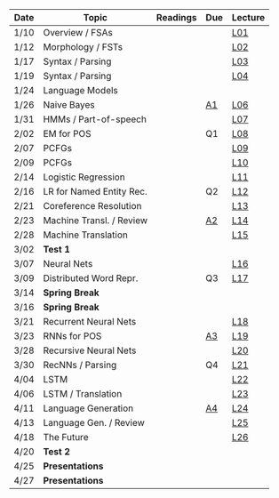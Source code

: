 

| Date  | Topic                      | Readings                      | Due           | Lecture      |
| ----- |----------------------------|-------------------------------|---------------|--------------|
| 1/10  | Overview  / FSAs           |                               |               |[L01](lec/l01)|
| 1/12  | Morphology / FSTs          |                               |               |[L02](lec/l02)|
| 1/17  | Syntax / Parsing           |                               |               |[L03](lec/l03)|
| 1/19  | Syntax / Parsing           |                               |               |[L04](lec/l04)|
| 1/24  | Language Models            |                               |               |               |[L05](lec/l05)|
| 1/26  | Naive Bayes                |                               | [A1](https://github.com/iit-cs585/assignments/tree/master/a1)                |[L06](lec/l06)|
| 1/31  | HMMs / Part-of-speech      |                               |               |[L07](lec/l07)|
| 2/02  | EM for POS                 |                               | Q1            |[L08](lec/l08)|
| 2/07  | PCFGs                      |                               |               |[L09](lec/l09)|
| 2/09  | PCFGs                      |                               |               |[L10](lec/l10)|
| 2/14  | Logistic Regression        |                               |               |[L11](lec/l11)|
| 2/16  | LR for Named Entity Rec.   |                               | Q2            |[L12](lec/l12)|
| 2/21  | Coreference Resolution     |                               |               |[L13](lec/l13)|
| 2/23  | Machine Transl. / Review   |                               | [A2](https://github.com/iit-cs585/assignments/tree/master/a2)                        |[L14](lec/l14)|
| 2/28  | Machine Translation        |                               |               |[L15](lec/l15)|
| 3/02  |  **Test 1**                |                               |               |              |
| 3/07  | Neural Nets                |                               |               |[L16](lec/l16)|
| 3/09  | Distributed Word Repr.     |                               | Q3            |[L17](lec/l17)|
| 3/14  |  **Spring Break**          |                               |               |              |
| 3/16  |  **Spring Break**          |                               |               |              |
| 3/21  | Recurrent Neural Nets      |                               |               |[L18](lec/l18)|
| 3/23  | RNNs for POS               |                               | [A3](https://github.com/iit-cs585/assignments/tree/master/a3)              |[L19](lec/l19)|
| 3/28  | Recursive Neural Nets      |                               |               |[L20](lec/l20)|
| 3/30  | RecNNs / Parsing           |                               | Q4            |[L21](lec/l21)|
| 4/04  | LSTM                       |                               |               |[L22](lec/l22)|
| 4/06  | LSTM / Translation         |                               |               |[L23](lec/l23)|
| 4/11  | Language Generation        |                               | [A4](https://github.com/iit-cs585/assignments/tree/master/a4)              |[L24](lec/l24)|
| 4/13  | Language Gen. / Review     |                               |               |[L25](lec/l25)|
| 4/18  | The Future                 |                               |               |[L26](lec/l26)|
| 4/20  | **Test 2**                 |                               |               |              |
| 4/25  | **Presentations**          |                               |               |              |
| 4/27  | **Presentations**          |                               |               |              |





